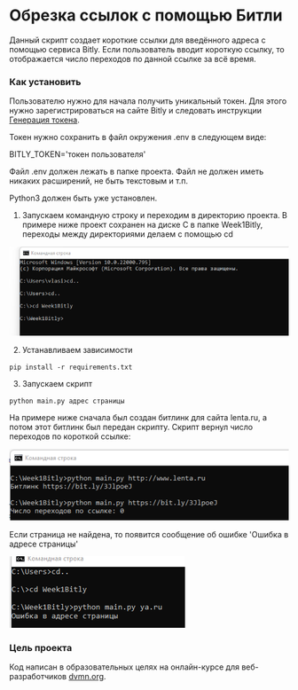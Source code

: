 # Обрезка ссылок с помощью Битли

Данный скрипт создает короткие ссылки для введённого адреса с помощью сервиса Bitly.
Если пользователь вводит короткую ссылку, то отображается число переходов по данной ссылке за всё время.

### Как установить

Пользователю нужно для начала получить уникальный токен. 
Для этого нужно зарегистрироваться на сайте Bitly и следовать инструкции [Генерация токена](https://support.bitly.com/hc/en-us/articles/230647907-How-do-I-generate-an-OAuth-access-token-for-the-Bitly-API-).

Токен нужно сохранить в файл окружения .env в следующем виде:

BITLY_TOKEN='токен пользователя'

Файл .env должен лежать в папке проекта. Файл не должен иметь никаких расширений, не быть текстовым и т.п.

Python3 должен быть уже установлен. 

1. Запускаем командную строку и переходим в директорию проекта. В примере ниже проект сохранен на диске С в папке Week1Bitly, переходы между директориями делаем с помощью cd

![путь](https://github.com/atskayasatana/Images/blob/c52dd9a9ad24b724ce45a5d35f2c9e6f1849d45b/%D0%9F%D1%83%D1%82%D1%8C%20%D0%BA%20%D0%BF%D1%80%D0%BE%D0%B5%D0%BA%D1%82%D1%83.png)

2. Устанавливаем зависимости

```
pip install -r requirements.txt
```

3. Запускаем скрипт
```
python main.py адрес страницы
```
На примере ниже сначала был создан битлинк для сайта lenta.ru, а потом этот битлинк был передан скрипту.
Скрипт вернул число переходов по короткой ссылке:

![пример](https://github.com/atskayasatana/Images/blob/c52dd9a9ad24b724ce45a5d35f2c9e6f1849d45b/lentabitlink.png)


Если страница не найдена, то появится сообщение об ошибке 'Ошибка в адресе страницы'

![error](https://github.com/atskayasatana/Images/blob/c52dd9a9ad24b724ce45a5d35f2c9e6f1849d45b/%D0%BE%D1%88%D0%B8%D0%B1%D0%BA%D0%B0%20%D0%B2%20%D0%B0%D0%B4%D1%80%D0%B5%D1%81%D0%B5.png)

### Цель проекта

Код написан в образовательных целях на онлайн-курсе для веб-разработчиков [dvmn.org](https://dvmn.org/).
